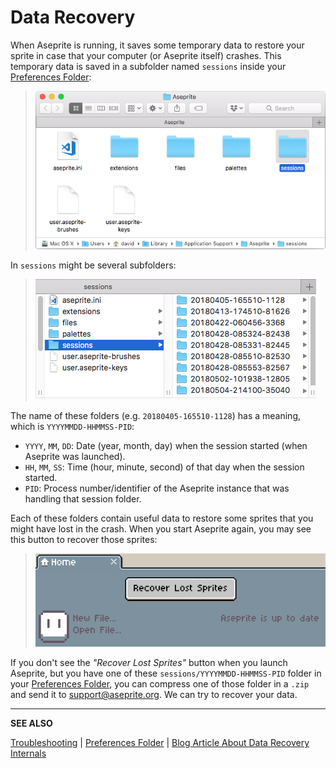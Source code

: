 # Data Recovery

When Aseprite is running, it saves some temporary data to restore your
sprite in case that your computer (or Aseprite itself) crashes.
This temporary data is saved in a subfolder named `sessions` inside your
[Preferences Folder](preferences-folder.md):

> ![Sessions Folder](data-recovery/sessions-folder-focused.png)

In `sessions` might be several subfolders:

> ![Inside Sessions Folder](data-recovery/in-sessions-folder.png)

The name of these folders (e.g. `20180405-165510-1128`) has a meaning,
which is `YYYYMMDD-HHMMSS-PID`:

* `YYYY`, `MM`, `DD`: Date (year, month, day) when the session
  started (when Aseprite was launched).
* `HH`, `MM`, `SS`: Time (hour, minute, second) of that day when the session started.
* `PID`: Process number/identifier of the Aseprite instance that was
  handling that session folder.

Each of these folders contain useful data to restore some sprites that
you might have lost in the crash. When you start Aseprite again, you
may see this button to recover those sprites:

> ![Recover Lost Sprites Button](data-recovery/recover-lost-sprites-button.png)

If you don't see the *"Recover Lost Sprites"* button when you launch
Aseprite, but you have one of these `sessions/YYYYMMDD-HHMMSS-PID`
folder in your [Preferences Folder](preferences-folder.md), you can
compress one of those folder in a `.zip` and send it to
[support@aseprite.org](mailto:support@aseprite.org). We can
try to recover your data.

---

**SEE ALSO**

[Troubleshooting](troubleshooting.md) |
[Preferences Folder](preferences-folder.md) |
[Blog Article About Data Recovery Internals](https://dev.aseprite.org/2015/06/14/data-recovery/)
